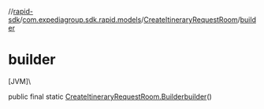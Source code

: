 //[rapid-sdk](../../../index.md)/[com.expediagroup.sdk.rapid.models](../index.md)/[CreateItineraryRequestRoom](index.md)/[builder](builder.md)

# builder

[JVM]\

public final static [CreateItineraryRequestRoom.Builder](-builder/index.md)[builder](builder.md)()
